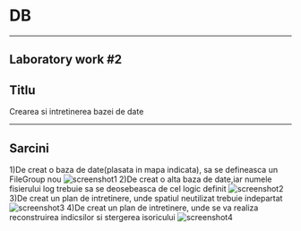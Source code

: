 # DB
---
Laboratory work #2
---
Titlu
---
Crearea si intretinerea bazei de date

---
Sarcini
---
1)De creat o baza de date(plasata in mapa indicata), sa se defineasca un FileGroup nou
![screenshot1](https://user-images.githubusercontent.com/36602388/45650189-2f0dc780-bad6-11e8-947c-a0e7d75d1a7b.jpg)
2)De creat o alta baza de date,iar numele fisierului log trebuie sa se deosebeasca de cel logic definit
![screenshot2](https://user-images.githubusercontent.com/36602388/45650212-3fbe3d80-bad6-11e8-8b29-ab025c1bb558.jpg)
3)De creat un plan de intretinere, unde spatiul neutilizat  trebuie indepartat
![screenshot3](https://user-images.githubusercontent.com/36602388/45650221-4947a580-bad6-11e8-875e-a1ddb3f41cc9.jpg)
4)De creat un plan de intretinere, unde se va realiza reconstruirea indicsilor si stergerea isoricului
![screenshot4](https://user-images.githubusercontent.com/36602388/45650225-51074a00-bad6-11e8-8724-080df2cc3e17.jpg)


